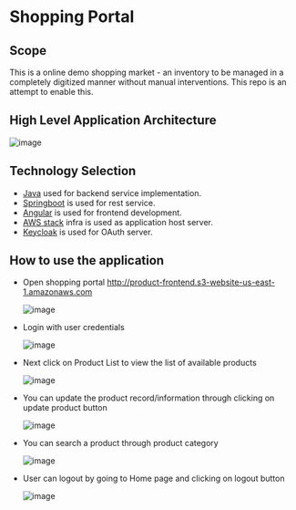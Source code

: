 # Shopping Portal
## Scope
This is a online demo shopping market - an inventory to be managed in a completely digitized manner without manual interventions. This repo is an attempt  to enable this.

## High Level Application Architecture
![image](https://user-images.githubusercontent.com/67517333/128594977-00b43c8c-c967-48a1-a6a0-d37d98e1971b.png)

## Technology Selection
* [Java](https://openjdk.java.net/) used for backend service implementation.
* [Springboot](https://spring.io/projects/spring-boot) is used for rest service.
* [Angular](https://angularjs.org/) is used for frontend development.
* [AWS stack](https://aws.amazon.com/) infra is used as application host server.
* [Keycloak](https://www.keycloak.org/) is used for OAuth server.

## How to use the application
* Open shopping portal
  http://product-frontend.s3-website-us-east-1.amazonaws.com
  
  ![image](https://user-images.githubusercontent.com/67517333/128594457-e06be869-73e6-4a5e-bc9e-580d2fd37a9d.png)

* Login with user credentials

  ![image](https://user-images.githubusercontent.com/67517333/128594495-1a69405f-0333-4c5a-a28b-75b932f4fada.png)

* Next click on Product List to view the list of available products

  ![image](https://user-images.githubusercontent.com/67517333/128594515-8414f9e4-6108-4a2c-ad21-6f724d6c2010.png)
 
* You can update the product record/information through clicking on update product button

  ![image](https://user-images.githubusercontent.com/67517333/128594546-e726a4fe-1a2a-4391-ae35-852f724e102a.png)

* You can search a product through product category
  
  ![image](https://user-images.githubusercontent.com/67517333/128594573-1b704941-bec9-4a8d-a94a-04948eb4ef0a.png)

* User can logout by going to Home page and clicking on logout button

  ![image](https://user-images.githubusercontent.com/67517333/128594609-e182edd4-b0c8-419d-a2d5-54beab88701c.png)

